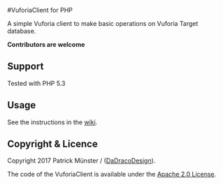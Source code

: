 #VuforiaClient for PHP

A simple Vuforia client to make basic operations on Vuforia Target database.

**Contributors are welcome**

## Support

Tested with PHP 5.3

## Usage

See the instructions in the [wiki](https://github.com/FionNoir/VuforiaClient/wiki).

## Copyright & Licence

Copyright 2017 Patrick Münster / ([DaDracoDesign](http://www.dadracodesign.de)).

The code of the VuforiaClient is available under the [Apache 2.0 License](https://github.com/FionNoir/VuforiaClient/blob/master/License.txt).
